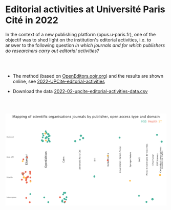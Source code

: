 # Editorial activities at Université Paris Cité in 2022


In the context of a new publishing platform (opus.u-paris.fr), one of the objectif was to shed light on the institution's editorial activities, i.e. to answer to the following question _in which journals and for which publishers do researchers carry out editorial activities?_


<br />
<br />

* The method (based on [OpenEditors.ooir.org](https://openeditors.ooir.org/)) and the results are shown online, see [2022-UPCite-editorial-activities](https://ml4rrieu.github.io/slides/2022-UPCite-editorial-activities.html)

* Download the data [2022-02-upcite-editorial-activities-data.csv](./2022-02-upcite-editorial-activities-data.csv)


<br />
<br />


[![mapping journals, org. scientific, disciplines and OA model](./produce-img/mapping-learned-societies.png)](https://ml4rrieu.github.io/slides/2022-UPCite-editorial-activities.html)


